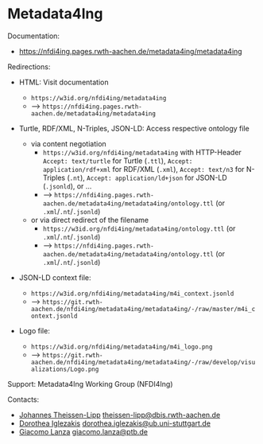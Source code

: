 Metadata4Ing
==============================

Documentation:
* https://nfdi4ing.pages.rwth-aachen.de/metadata4ing/metadata4ing

Redirections:
* HTML: Visit documentation
  * `https://w3id.org/nfdi4ing/metadata4ing`
  * --> `https://nfdi4ing.pages.rwth-aachen.de/metadata4ing/metadata4ing`
* Turtle, RDF/XML, N-Triples, JSON-LD: Access respective ontology file 
  * via content negotiation
    * `https://w3id.org/nfdi4ing/metadata4ing` with HTTP-Header `Accept: text/turtle` for Turtle (`.ttl`), `Accept: application/rdf+xml` for RDF/XML (`.xml`), `Accept: text/n3` for N-Triples (`.nt`), `Accept: application/ld+json` for JSON-LD (`.jsonld`), or ...
    * --> `https://nfdi4ing.pages.rwth-aachen.de/metadata4ing/metadata4ing/ontology.ttl` (or `.xml`/`.nt`/`.jsonld`) 
  * or via direct redirect of the filename
    * `https://w3id.org/nfdi4ing/metadata4ing/ontology.ttl` (or `.xml`/`.nt`/`.jsonld`)
    * --> `https://nfdi4ing.pages.rwth-aachen.de/metadata4ing/metadata4ing/ontology.ttl` (or `.xml`/`.nt`/`.jsonld`)
* JSON-LD context file:
  * `https://w3id.org/nfdi4ing/metadata4ing/m4i_context.jsonld`
  * --> `https://git.rwth-aachen.de/nfdi4ing/metadata4ing/metadata4ing/-/raw/master/m4i_context.jsonld`
  
* Logo file:
  * `https://w3id.org/nfdi4ing/metadata4ing/m4i_logo.png`
  * --> `https://git.rwth-aachen.de/nfdi4ing/metadata4ing/metadata4ing/-/raw/develop/visualizations/Logo.png`

Support:
Metadata4Ing Working Group (NFDI4Ing)

Contacts:
* [Johannes Theissen-Lipp](https://github.com/JohannesLipp) <theissen-lipp@dbis.rwth-aachen.de>
* [Dorothea Iglezakis](https://github.com/doigl) <dorothea.iglezakis@ub.uni-stuttgart.de>
* [Giacomo Lanza](https://github.com/Zack-83) <giacomo.lanza@ptb.de>
